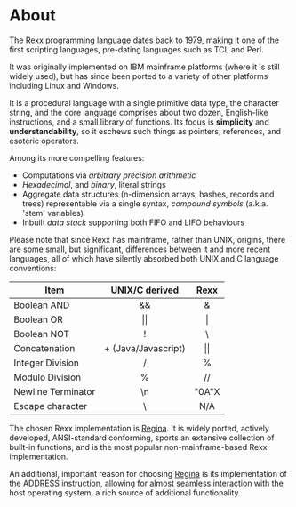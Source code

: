 # About

The Rexx programming language dates back to 1979, making it one of the first scripting languages, pre-dating languages such as TCL and Perl.

It was originally implemented on IBM mainframe platforms (where it is still widely used), but has since been ported to a variety of other platforms including Linux and Windows.

It is a procedural language with a single primitive data type, the character string, and the core language comprises about two dozen, English-like instructions, and a small library of functions. Its focus is **simplicity** and **understandability**, so it eschews such things as pointers, references, and esoteric operators.

Among its more compelling features:

* Computations via _arbitrary precision arithmetic_
* _Hexadecimal_, and _binary_, literal strings
* Aggregate data structures (n-dimension arrays, hashes, records and trees) representable via a single syntax, _compound symbols_ (a.k.a. 'stem' variables)
* Inbuilt _data stack_ supporting both FIFO and LIFO behaviours

Please note that since Rexx has mainframe, rather than UNIX, origins, there are some small, but significant, differences between it and more recent languages, all of which have silently absorbed both UNIX and C language conventions:

<div align="center">

| Item                  | UNIX/C derived      | Rexx         |
| -------------------   | :--------------:    | :----:       |
|Boolean AND            | &&                  | &            |
|Boolean OR             | &#124;&#124;        | &#124;       |
|Boolean NOT            | !                   | \            |
|Concatenation          | + (Java/Javascript) | &#124;&#124; |
|Integer Division       | /                   | %            |
|Modulo Division        | %                   | //           |
|Newline Terminator     | \n                  | "0A"X        |
|Escape character       | \                   | N/A          |

</div>

The chosen Rexx implementation is [Regina](https://regina-rexx.sourceforge.io/). It is widely ported, actively developed, ANSI-standard conforming, sports an extensive collection of built-in functions, and is the most popular non-mainframe-based Rexx implementation.

An additional, important reason for choosing [Regina](https://regina-rexx.sourceforge.io/) is its implementation of the ADDRESS instruction, allowing for almost seamless interaction with the host operating system, a rich source of additional functionality.

